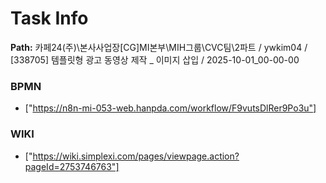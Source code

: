 # Task Info

**Path:** 카페24(주)\본사사업장\[CG]MI본부\MIH그룹\CVC팀\2파트 / ywkim04 / [338705] 템플릿형 광고 동영상 제작 _ 이미지 삽입 / 2025-10-01_00-00-00

### BPMN
- ["https://n8n-mi-053-web.hanpda.com/workflow/F9vutsDlRer9Po3u"]

### WIKI
- ["https://wiki.simplexi.com/pages/viewpage.action?pageId=2753746763"]

